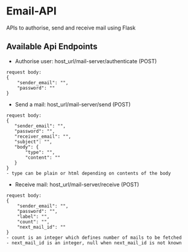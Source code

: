 # Email-API
APIs to authorise, send and receive mail using Flask

## Available Api Endpoints
- Authorise user: host_url/mail-server/authenticate (POST)
```
request body:
{
	"sender_email": "",
	"password": ""
}
```

- Send a mail: host_url/mail-server/send (POST)
 ```
 request body:
{
	"sender_email": "",
	"password": "",
	"receiver_email": "",
	"subject": "",
	"body": {
		"type": "",
		"content": ""
	}
}
- type can be plain or html depending on contents of the body
```

- Receive mail: host_url/mail-server/receive (POST)
```
request body:
{
	"sender_email": "",
	"password": "",
	"label": "",
	"count": "",
	"next_mail_id": ""
}
- count is an integer which defines number of mails to be fetched
- next_mail_id is an integer, null when next_mail_id is not known
```
